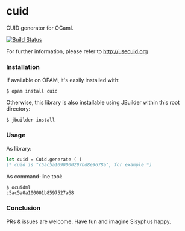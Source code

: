 cuid
====

CUID generator for OCaml.

[![Build Status](https://travis-ci.org/marcoonroad/ocaml-cuid.svg?branch=master)](https://travis-ci.org/marcoonroad/ocaml-cuid)

For further information, please refer to http://usecuid.org

### Installation

If available on OPAM, it's easily installed with:

```shell
$ opam install cuid
```

Otherwise, this library is also installable using
JBuilder within this root directory:

```shell
$ jbuilder install
```

### Usage

As library:

```ocaml
let cuid = Cuid.generate ( )
(* cuid is "c5ac5a1090000297bd8e9678a", for example *)
```

As command-line tool:

```shell
$ ocuidml
c5ac5a0a100001b8597527a68
```

### Conclusion

PRs & issues are welcome. Have fun and imagine Sisyphus happy.
